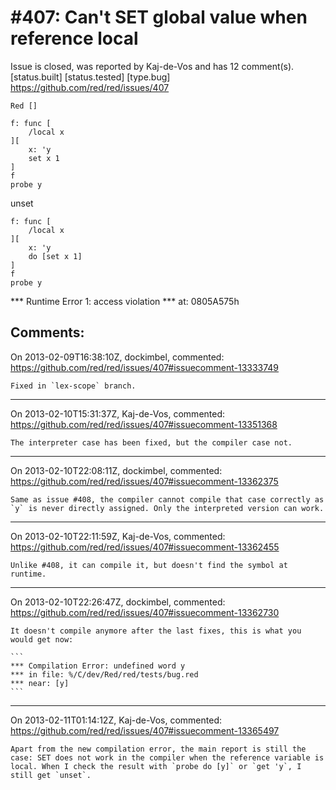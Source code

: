 
#407: Can't SET global value when reference local
================================================================================
Issue is closed, was reported by Kaj-de-Vos and has 12 comment(s).
[status.built] [status.tested] [type.bug]
<https://github.com/red/red/issues/407>

```
Red []

f: func [
    /local x
][
    x: 'y
    set x 1
]
f
probe y
```

unset

```
f: func [
    /local x
][
    x: 'y
    do [set x 1]
]
f
probe y
```

**\* Runtime Error 1: access violation
**\* at: 0805A575h



Comments:
--------------------------------------------------------------------------------

On 2013-02-09T16:38:10Z, dockimbel, commented:
<https://github.com/red/red/issues/407#issuecomment-13333749>

    Fixed in `lex-scope` branch.

--------------------------------------------------------------------------------

On 2013-02-10T15:31:37Z, Kaj-de-Vos, commented:
<https://github.com/red/red/issues/407#issuecomment-13351368>

    The interpreter case has been fixed, but the compiler case not.

--------------------------------------------------------------------------------

On 2013-02-10T22:08:11Z, dockimbel, commented:
<https://github.com/red/red/issues/407#issuecomment-13362375>

    Same as issue #408, the compiler cannot compile that case correctly as `y` is never directly assigned. Only the interpreted version can work.

--------------------------------------------------------------------------------

On 2013-02-10T22:11:59Z, Kaj-de-Vos, commented:
<https://github.com/red/red/issues/407#issuecomment-13362455>

    Unlike #408, it can compile it, but doesn't find the symbol at runtime.

--------------------------------------------------------------------------------

On 2013-02-10T22:26:47Z, dockimbel, commented:
<https://github.com/red/red/issues/407#issuecomment-13362730>

    It doesn't compile anymore after the last fixes, this is what you would get now:
    
    ```
    *** Compilation Error: undefined word y
    *** in file: %/C/dev/Red/red/tests/bug.red
    *** near: [y]
    ```

--------------------------------------------------------------------------------

On 2013-02-11T01:14:12Z, Kaj-de-Vos, commented:
<https://github.com/red/red/issues/407#issuecomment-13365497>

    Apart from the new compilation error, the main report is still the case: SET does not work in the compiler when the reference variable is local. When I check the result with `probe do [y]` or `get 'y`, I still get `unset`.

